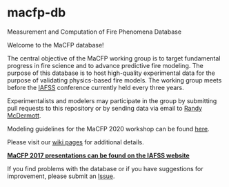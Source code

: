# macfp-db
Measurement and Computation of Fire Phenomena Database

Welcome to the MaCFP database!

The central objective of the MaCFP working group is to target fundamental progress in fire science and to advance predictive fire modeling.  The purpose of this database is to host high-quality experimental data for the purpose of validating physics-based fire models.  The working group meets before the [IAFSS](http://www.iafss.org/) conference currently held every three years.

Experimentalists and modelers may participate in the group by submitting pull requests to this repository or by sending data via email to [Randy McDermott](mailto:randy.mcdermott@gmail.com).

Modeling guidelines for the MaCFP 2020 workshop can be found [here](https://github.com/MaCFP/macfp-db/wiki/MaCFP-2020-Modeling-Guidelines).

Please visit our [wiki pages](https://github.com/MaCFP/macfp-db/wiki) for additional details.

[**MaCFP 2017 presentations can be found on the IAFSS website**](http://www.iafss.org/macfp/3770-2/)

If you find problems with the database or if you have suggestions for improvement, please submit an [Issue](https://github.com/MaCFP/macfp-db/issues).

